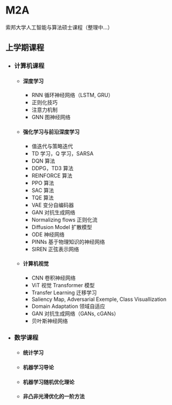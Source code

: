 # M2A
索邦大学人工智能与算法硕士课程（整理中...）

## 上学期课程
- ### 计算机课程
  - #### 深度学习
    - RNN 循环神经网络（LSTM, GRU）
    - 正则化技巧
    - 注意力机制
    - GNN 图神经网络
  - #### 强化学习与前沿深度学习
    - 值迭代与策略迭代
    - TD 学习，Q 学习，SARSA
    - DQN 算法
    - DDPG，TD3 算法
    - REINFORCE 算法
    - PPO 算法
    - SAC 算法
    - TQE 算法
    - VAE 变分自编码器
    - GAN 对抗生成网络
    - Normalizing flows 正则化流
    - Diffusion Model 扩散模型
    - ODE 神经网络
    - PINNs 基于物理知识的神经网络
    - SIREN 正弦表示网络
  - #### 计算机视觉
    - CNN 卷积神经网络
    - ViT 视觉 Transformer 模型
    - Transfer Learning 迁移学习
    - Saliency Map, Adversarial Exemple, Class Visuallization
    - Domain Adaptation 领域自适应
    - GAN 对抗生成网络（GANs, cGANs）
    - 贝叶斯神经网络
- ### 数学课程
  - #### 统计学习
  - #### 机器学习导论
  - #### 机器学习随机优化理论
  - #### 非凸非光滑优化的一阶方法
